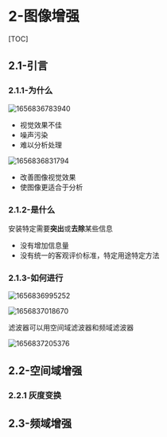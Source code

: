 # 2-图像增强

[TOC]

## 2.1-引言

### 2.1.1-为什么

![1656836783940](https://cdn.jsdelivr.net/gh/hooooolyshit/Pictures/2022/07/04/1656836783940-dfcaee.png)

- 视觉效果不佳
- 噪声污染
- 难以分析处理

![1656836831794](https://cdn.jsdelivr.net/gh/hooooolyshit/Pictures/2022/07/04/1656836831794-48d207.png)

- 改善图像视觉效果
- 使图像更适合于分析



### 2.1.2-是什么

安装特定需要**突出**或**去除**某些信息

- 没有增加信息量
- 没有统一的客观评价标准，特定用途特定方法



### 2.1.3-如何进行

![1656836995252](https://cdn.jsdelivr.net/gh/hooooolyshit/Pictures/2022/07/04/1656836995252-abfc8e.png)



![1656837018670](https://cdn.jsdelivr.net/gh/hooooolyshit/Pictures/2022/07/04/1656837018670-e73446.png)

滤波器可以用空间域滤波器和频域滤波器



![1656837205376](https://cdn.jsdelivr.net/gh/hooooolyshit/Pictures/2022/07/04/1656837205376-1b4933.png)



## 2.2-空间域增强

### 2.2.1 灰度变换





## 2.3-频域增强